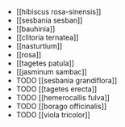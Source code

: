 - [[hibiscus rosa-sinensis]]
- [[sesbania sesban]]
- [[bauhinia]]
- [[clitoria ternatea]]
- [[nasturtium]]
- [[rosa]]
- [[tagetes patula]]
- [[jasminum sambac]]
- TODO [[sesbania grandiflora]]
- TODO [[tagetes erecta]]
- TODO [[hemerocallis fulva]]
- TODO [[borago officinalis]]
- TODO [[viola tricolor]]